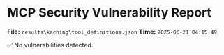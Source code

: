 # MCP Security Vulnerability Report
**File:** `results\kaching\tool_definitions.json`
**Time:** `2025-06-21 04:15:49`

✅ No vulnerabilities detected.